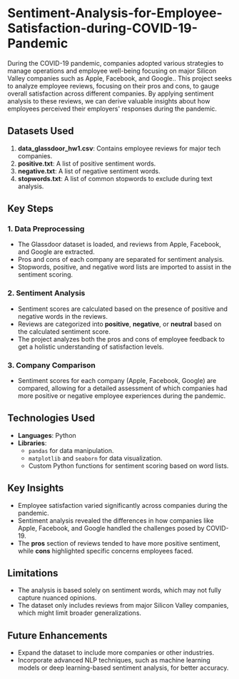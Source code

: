 # Sentiment-Analysis-for-Employee-Satisfaction-during-COVID-19-Pandemic

During the COVID-19 pandemic, companies adopted various strategies to manage operations and employee well-being focusing on major Silicon Valley companies such as Apple, Facebook, and Google.. This project seeks to analyze employee reviews, focusing on their pros and cons, to gauge overall satisfaction across different companies. By applying sentiment analysis to these reviews, we can derive valuable insights about how employees perceived their employers' responses during the pandemic.

## Datasets Used
1. **data_glassdoor_hw1.csv**: Contains employee reviews for major tech companies.
2. **positive.txt**: A list of positive sentiment words.
3. **negative.txt**: A list of negative sentiment words.
4. **stopwords.txt**: A list of common stopwords to exclude during text analysis.

## Key Steps

### 1. Data Preprocessing
- The Glassdoor dataset is loaded, and reviews from Apple, Facebook, and Google are extracted.
- Pros and cons of each company are separated for sentiment analysis.
- Stopwords, positive, and negative word lists are imported to assist in the sentiment scoring.

### 2. Sentiment Analysis
- Sentiment scores are calculated based on the presence of positive and negative words in the reviews.
- Reviews are categorized into **positive**, **negative**, or **neutral** based on the calculated sentiment score.
- The project analyzes both the pros and cons of employee feedback to get a holistic understanding of satisfaction levels.

### 3. Company Comparison
- Sentiment scores for each company (Apple, Facebook, Google) are compared, allowing for a detailed assessment of which companies had more positive or negative employee experiences during the pandemic.

## Technologies Used
- **Languages**: Python
- **Libraries**:
  - `pandas` for data manipulation.
  - `matplotlib` and `seaborn` for data visualization.
  - Custom Python functions for sentiment scoring based on word lists.

## Key Insights
- Employee satisfaction varied significantly across companies during the pandemic.
- Sentiment analysis revealed the differences in how companies like Apple, Facebook, and Google handled the challenges posed by COVID-19.
- The **pros** section of reviews tended to have more positive sentiment, while **cons** highlighted specific concerns employees faced.

## Limitations
- The analysis is based solely on sentiment words, which may not fully capture nuanced opinions.
- The dataset only includes reviews from major Silicon Valley companies, which might limit broader generalizations.

## Future Enhancements
- Expand the dataset to include more companies or other industries.
- Incorporate advanced NLP techniques, such as machine learning models or deep learning-based sentiment analysis, for better accuracy.
